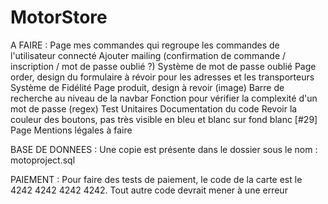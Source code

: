 # MotorStore

A FAIRE : 
    Page mes commandes qui regroupe les commandes de l'utilisateur connecté
    Ajouter mailing (confirmation de commande / inscription / mot de passe oublié ?)
    Système de mot de passe oublié
    Page order, design du formulaire à révoir pour les adresses et les transporteurs 
    Système de Fidélité
    Page produit, design à revoir (image)
    Barre de recherche au niveau de la navbar
    Fonction pour vérifier la complexité d'un mot de passe (regex)
    Test Unitaires
    Documentation du code
    Revoir la couleur des boutons, pas très visible en bleu et blanc sur fond blanc [#29]
    Page Mentions légales à faire

BASE DE DONNEES : 
    Une copie est présente dans le dossier sous le nom : motoproject.sql

PAIEMENT : 
    Pour faire des tests de paiement, le code de la carte est le 4242 4242 4242 4242. 
    Tout autre code devrait mener à une erreur